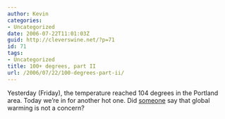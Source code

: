 ```yaml
---
author: Kevin
categories:
- Uncategorized
date: 2006-07-22T11:01:03Z
guid: http://cleverswine.net/?p=71
id: 71
tags:
- Uncategorized
title: 100+ degrees, part II
url: /2006/07/22/100-degrees-part-ii/
---
```


Yesterday (Friday), the temperature reached 104 degrees in the Portland area. Today we&#8217;re in for another hot one. Did [someone](http://www.transbuddha.com/mediaHolder.php?id=1147) say that global warming is not a concern?